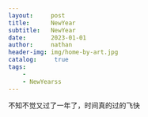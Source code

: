 ```yaml
---
layout:     post
title:      NewYear
subtitle:   NewYear
date:       2023-01-01
author:     nathan 
header-img: img/home-by-art.jpg
catalog: 	 true
tags:
    - 
    - NewYearss
---
```




不知不觉又过了一年了，时间真的过的飞快
